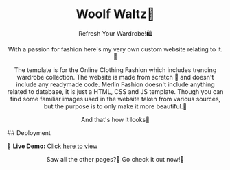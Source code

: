 <h1 align = "center">Woolf Waltz🛒</h1>


<p align="center">Refresh Your Wardrobe!🛍️ 
 <p align="center">
With a passion for fashion here's my very own custom website relating to it.💃
 </p>
 
 
 <p align="center">
 The template is for the Online Clothing Fashion which includes trending wardrobe collection. The website is made from scratch 🥳 and doesn't include any readymade code.
Merlin Fashion doesn't include anything related to database, it is just a HTML, CSS and JS template. Though you can find some familiar images used in the website taken from various sources, but the purpose is to only make it more beautiful.🖤

 </p>
 <p align="center">
    And that's how it looks🤩
 </p>
 ## Deployment

🔗 **Live Demo:** [Click here to view](https://woolf-waltz.vercel.app/)


 <p align="center">
 Saw all the other pages?🧐 Go check it out now!🥳 
   
</p>
